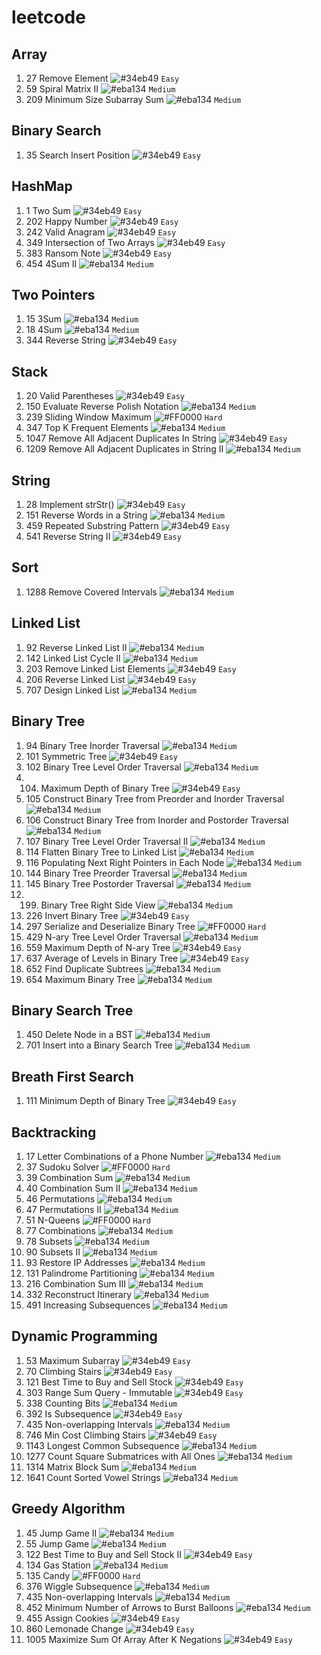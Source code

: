 # leetcode

## Array
1. 27 Remove Element ![#34eb49](https://via.placeholder.com/15/34eb49/000000?text=+) `Easy`
1. 59 Spiral Matrix II ![#eba134](https://via.placeholder.com/15/eba134/000000?text=+) `Medium`
1. 209 Minimum Size Subarray Sum ![#eba134](https://via.placeholder.com/15/eba134/000000?text=+) `Medium`

## Binary Search
1. 35 Search Insert Position ![#34eb49](https://via.placeholder.com/15/34eb49/000000?text=+) `Easy`

## HashMap
1. 1 Two Sum ![#34eb49](https://via.placeholder.com/15/34eb49/000000?text=+) `Easy`
2. 202 Happy Number ![#34eb49](https://via.placeholder.com/15/34eb49/000000?text=+) `Easy`
3. 242 Valid Anagram ![#34eb49](https://via.placeholder.com/15/34eb49/000000?text=+) `Easy`
4. 349 Intersection of Two Arrays ![#34eb49](https://via.placeholder.com/15/34eb49/000000?text=+) `Easy`
5. 383 Ransom Note ![#34eb49](https://via.placeholder.com/15/34eb49/000000?text=+) `Easy`
6. 454 4Sum II ![#eba134](https://via.placeholder.com/15/eba134/000000?text=+) `Medium`

## Two Pointers
1. 15 3Sum ![#eba134](https://via.placeholder.com/15/eba134/000000?text=+) `Medium`
1. 18 4Sum ![#eba134](https://via.placeholder.com/15/eba134/000000?text=+) `Medium`
1. 344 Reverse String ![#34eb49](https://via.placeholder.com/15/34eb49/000000?text=+) `Easy`

## Stack
1. 20 Valid Parentheses ![#34eb49](https://via.placeholder.com/15/34eb49/000000?text=+) `Easy`
2. 150 Evaluate Reverse Polish Notation ![#eba134](https://via.placeholder.com/15/eba134/000000?text=+) `Medium`
3. 239 Sliding Window Maximum ![#FF0000](https://via.placeholder.com/15/FF0000/000000?text=+) `Hard`
4. 347 Top K Frequent Elements ![#eba134](https://via.placeholder.com/15/eba134/000000?text=+) `Medium`
5. 1047 Remove All Adjacent Duplicates In String ![#34eb49](https://via.placeholder.com/15/34eb49/000000?text=+) `Easy`
6. 1209 Remove All Adjacent Duplicates in String II ![#eba134](https://via.placeholder.com/15/eba134/000000?text=+) `Medium`

## String
1. 28 Implement strStr() ![#34eb49](https://via.placeholder.com/15/34eb49/000000?text=+) `Easy`
2. 151 Reverse Words in a String ![#eba134](https://via.placeholder.com/15/eba134/000000?text=+) `Medium`
3. 459 Repeated Substring Pattern ![#34eb49](https://via.placeholder.com/15/34eb49/000000?text=+) `Easy`
4. 541 Reverse String II ![#34eb49](https://via.placeholder.com/15/34eb49/000000?text=+) `Easy`
 
## Sort
1. 1288 Remove Covered Intervals ![#eba134](https://via.placeholder.com/15/eba134/000000?text=+) `Medium`

## Linked List
1. 92 Reverse Linked List II ![#eba134](https://via.placeholder.com/15/eba134/000000?text=+) `Medium`
2. 142 Linked List Cycle II ![#eba134](https://via.placeholder.com/15/eba134/000000?text=+) `Medium`
3. 203 Remove Linked List Elements ![#34eb49](https://via.placeholder.com/15/34eb49/000000?text=+) `Easy`
4. 206 Reverse Linked List ![#34eb49](https://via.placeholder.com/15/34eb49/000000?text=+) `Easy`
5. 707 Design Linked List ![#eba134](https://via.placeholder.com/15/eba134/000000?text=+) `Medium`

## Binary Tree
1. 94 Binary Tree Inorder Traversal ![#eba134](https://via.placeholder.com/15/eba134/000000?text=+) `Medium`
2. 101 Symmetric Tree ![#34eb49](https://via.placeholder.com/15/34eb49/000000?text=+) `Easy` 
3. 102 Binary Tree Level Order Traversal ![#eba134](https://via.placeholder.com/15/eba134/000000?text=+) `Medium` 
4. 104. Maximum Depth of Binary Tree ![#34eb49](https://via.placeholder.com/15/34eb49/000000?text=+) `Easy` 
5. 105 Construct Binary Tree from Preorder and Inorder Traversal ![#eba134](https://via.placeholder.com/15/eba134/000000?text=+) `Medium`
6. 106 Construct Binary Tree from Inorder and Postorder Traversal ![#eba134](https://via.placeholder.com/15/eba134/000000?text=+) `Medium`
7. 107 Binary Tree Level Order Traversal II ![#eba134](https://via.placeholder.com/15/eba134/000000?text=+) `Medium`
8. 114 Flatten Binary Tree to Linked List ![#eba134](https://via.placeholder.com/15/eba134/000000?text=+) `Medium`
9. 116 Populating Next Right Pointers in Each Node ![#eba134](https://via.placeholder.com/15/eba134/000000?text=+) `Medium`
10. 144 Binary Tree Preorder Traversal ![#eba134](https://via.placeholder.com/15/eba134/000000?text=+) `Medium`
11. 145 Binary Tree Postorder Traversal ![#eba134](https://via.placeholder.com/15/eba134/000000?text=+) `Medium`
12. 199. Binary Tree Right Side View ![#eba134](https://via.placeholder.com/15/eba134/000000?text=+) `Medium` 
13. 226 Invert Binary Tree ![#34eb49](https://via.placeholder.com/15/34eb49/000000?text=+) `Easy` 
14. 297 Serialize and Deserialize Binary Tree ![#FF0000](https://via.placeholder.com/15/FF0000/000000?text=+) `Hard`
15. 429 N-ary Tree Level Order Traversal ![#eba134](https://via.placeholder.com/15/eba134/000000?text=+) `Medium` 
16. 559 Maximum Depth of N-ary Tree ![#34eb49](https://via.placeholder.com/15/34eb49/000000?text=+) `Easy` 
17. 637 Average of Levels in Binary Tree ![#34eb49](https://via.placeholder.com/15/34eb49/000000?text=+) `Easy` 
18. 652 Find Duplicate Subtrees ![#eba134](https://via.placeholder.com/15/eba134/000000?text=+) `Medium`
19. 654 Maximum Binary Tree ![#eba134](https://via.placeholder.com/15/eba134/000000?text=+) `Medium`

## Binary Search Tree
1. 450 Delete Node in a BST ![#eba134](https://via.placeholder.com/15/eba134/000000?text=+) `Medium`
2. 701 Insert into a Binary Search Tree ![#eba134](https://via.placeholder.com/15/eba134/000000?text=+) `Medium`

## Breath First Search
1. 111 Minimum Depth of Binary Tree ![#34eb49](https://via.placeholder.com/15/34eb49/000000?text=+) `Easy` 

## Backtracking
1. 17 Letter Combinations of a Phone Number ![#eba134](https://via.placeholder.com/15/eba134/000000?text=+) `Medium`
2. 37 Sudoku Solver ![#FF0000](https://via.placeholder.com/15/FF0000/000000?text=+) `Hard`
3. 39 Combination Sum ![#eba134](https://via.placeholder.com/15/eba134/000000?text=+) `Medium` 
4. 40 Combination Sum II ![#eba134](https://via.placeholder.com/15/eba134/000000?text=+) `Medium` 
5. 46 Permutations ![#eba134](https://via.placeholder.com/15/eba134/000000?text=+) `Medium` 
6. 47 Permutations II ![#eba134](https://via.placeholder.com/15/eba134/000000?text=+) `Medium` 
7. 51 N-Queens ![#FF0000](https://via.placeholder.com/15/FF0000/000000?text=+) `Hard`
8. 77 Combinations ![#eba134](https://via.placeholder.com/15/eba134/000000?text=+) `Medium` 
9. 78 Subsets ![#eba134](https://via.placeholder.com/15/eba134/000000?text=+) `Medium` 
10. 90 Subsets II ![#eba134](https://via.placeholder.com/15/eba134/000000?text=+) `Medium` 
11. 93 Restore IP Addresses ![#eba134](https://via.placeholder.com/15/eba134/000000?text=+) `Medium` 
12. 131 Palindrome Partitioning ![#eba134](https://via.placeholder.com/15/eba134/000000?text=+) `Medium` 
13. 216 Combination Sum III ![#eba134](https://via.placeholder.com/15/eba134/000000?text=+) `Medium` 
14. 332 Reconstruct Itinerary ![#eba134](https://via.placeholder.com/15/eba134/000000?text=+) `Medium` 
15. 491 Increasing Subsequences ![#eba134](https://via.placeholder.com/15/eba134/000000?text=+) `Medium` 

##  Dynamic Programming
1. 53 Maximum Subarray ![#34eb49](https://via.placeholder.com/15/34eb49/000000?text=+) `Easy` 
1. 70 Climbing Stairs ![#34eb49](https://via.placeholder.com/15/34eb49/000000?text=+) `Easy` 
1. 121 Best Time to Buy and Sell Stock ![#34eb49](https://via.placeholder.com/15/34eb49/000000?text=+) `Easy` 
1. 303 Range Sum Query - Immutable ![#34eb49](https://via.placeholder.com/15/34eb49/000000?text=+) `Easy` 
1. 338 Counting Bits ![#eba134](https://via.placeholder.com/15/eba134/000000?text=+) `Medium` 
1. 392 Is Subsequence ![#34eb49](https://via.placeholder.com/15/34eb49/000000?text=+) `Easy` 
1. 435 Non-overlapping Intervals ![#eba134](https://via.placeholder.com/15/eba134/000000?text=+) `Medium` 
1. 746 Min Cost Climbing Stairs ![#34eb49](https://via.placeholder.com/15/34eb49/000000?text=+) `Easy`
1. 1143 Longest Common Subsequence ![#eba134](https://via.placeholder.com/15/eba134/000000?text=+) `Medium` 
1. 1277 Count Square Submatrices with All Ones ![#eba134](https://via.placeholder.com/15/eba134/000000?text=+) `Medium` 
1. 1314 Matrix Block Sum ![#eba134](https://via.placeholder.com/15/eba134/000000?text=+) `Medium` 
1. 1641 Count Sorted Vowel Strings ![#eba134](https://via.placeholder.com/15/eba134/000000?text=+) `Medium` 

## Greedy Algorithm
1. 45 Jump Game II ![#eba134](https://via.placeholder.com/15/eba134/000000?text=+) `Medium` 
2. 55 Jump Game ![#eba134](https://via.placeholder.com/15/eba134/000000?text=+) `Medium` 
3. 122 Best Time to Buy and Sell Stock II ![#34eb49](https://via.placeholder.com/15/34eb49/000000?text=+) `Easy`
4. 134 Gas Station ![#eba134](https://via.placeholder.com/15/eba134/000000?text=+) `Medium`
5. 135 Candy ![#FF0000](https://via.placeholder.com/15/FF0000/000000?text=+) `Hard`
6. 376 Wiggle Subsequence ![#eba134](https://via.placeholder.com/15/eba134/000000?text=+) `Medium` 
7. 435 Non-overlapping Intervals ![#eba134](https://via.placeholder.com/15/eba134/000000?text=+) `Medium` 
8. 452 Minimum Number of Arrows to Burst Balloons ![#eba134](https://via.placeholder.com/15/eba134/000000?text=+) `Medium` 
9. 455 Assign Cookies ![#34eb49](https://via.placeholder.com/15/34eb49/000000?text=+) `Easy`
10. 860 Lemonade Change ![#34eb49](https://via.placeholder.com/15/34eb49/000000?text=+) `Easy`
11. 1005 Maximize Sum Of Array After K Negations ![#34eb49](https://via.placeholder.com/15/34eb49/000000?text=+) `Easy`

